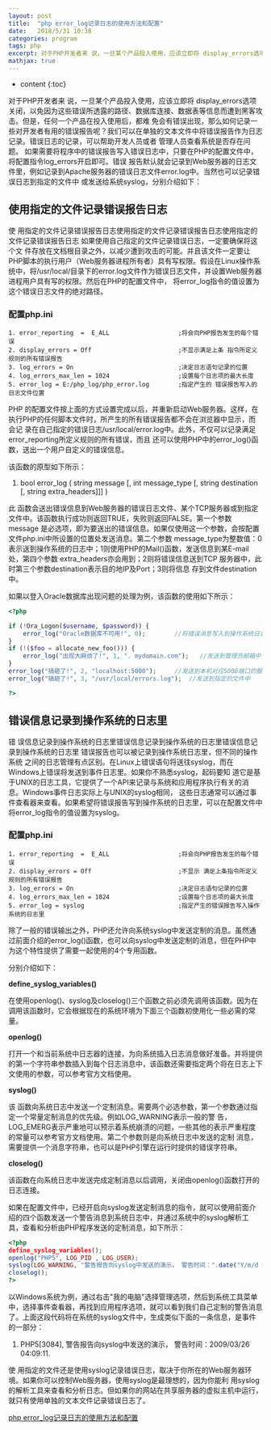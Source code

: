 ```yaml
---
layout: post
title:  "php error_log记录日志的使用方法和配置"
date:   2018/5/31 10:38
categories: program
tags: php
excerpt: 对于PHP开发者来 说，一旦某个产品投入使用，应该立即将 display_errors选项关闭，以免因为这些错误所透露的路径、数据库连接、数据表等信息而遭到黑客攻击。但是，任何一个产品在投入使用后，都难 免会有错误出现，那么如何记录一些对开发者有用的错误报告呢？
mathjax: true
---
```


* content
{:toc}


对于PHP开发者来 说，一旦某个产品投入使用，应该立即将 display_errors选项关闭，以免因为这些错误所透露的路径、数据库连接、数据表等信息而遭到黑客攻击。但是，任何一个产品在投入使用后，都难 免会有错误出现，那么如何记录一些对开发者有用的错误报告呢？我们可以在单独的文本文件中将错误报告作为日志记录。错误日志的记录，可以帮助开发人员或者 管理人员查看系统是否存在问题。 如果需要将程序中的错误报告写入错误日志中，只要在PHP的配置文件中，将配置指令log_errors开启即可。错误 报告默认就会记录到Web服务器的日志文件里，例如记录到Apache服务器的错误日志文件error.log中。当然也可以记录错误日志到指定的文件中 或发送给系统syslog，分别介绍如下： 

## 使用指定的文件记录错误报告日志

使 用指定的文件记录错误报告日志使用指定的文件记录错误报告日志使用指定的文件记录错误报告日志 如果使用自己指定的文件记录错误日志，一定要确保将这个文 件存放在文档根目录之外，以减少遭到攻击的可能。并且该文件一定要让PHP脚本的执行用户（Web服务器进程所有者）具有写权限。假设在Linux操作系 统中，将/usr/local/目录下的error.log文件作为错误日志文件，并设置Web服务器进程用户具有写的权限。然后在PHP的配置文件中， 将error_log指令的值设置为这个错误日志文件的绝对路径。

 

### 配置php.ini

```
1. error_reporting  =  E_ALL                   ;将会向PHP报告发生的每个错误   
2. display_errors = Off                        ;不显示满足上条 指令所定义规则的所有错误报告   
3. log_errors = On                             ;决定日志语句记录的位置   
4. log_errors_max_len = 1024                   ;设置每个日志项的最大长度   
5. error_log = E:/php_log/php_error.log        ;指定产生的 错误报告写入的日志文件位置  
```
PHP 的配置文件按上面的方式设置完成以后，并重新启动Web服务器。这样，在执行PHP的任何脚本文件时，所产生的所有错误报告都不会在浏览器中显示，而会记 录在自己指定的错误日志/usr/local/error.log中。此外，不仅可以记录满足error_reporting所定义规则的所有错误，而且 还可以使用PHP中的error_log()函数，送出一个用户自定义的错误信息。

该函数的原型如下所示：

1. bool error_log ( string message [, int message_type  [, string destination [, string extra_headers]]] )  

此 函数会送出错误信息到Web服务器的错误日志文件、某个TCP服务器或到指定文件中。该函数执行成功则返回TRUE，失败则返回FALSE。第一个参数 message 是必选项，即为要送出的错误信息。如果仅使用这一个参数，会按配置文件php.ini中所设置的位置处发送消息。第二个参数 message_type为整数值：0表示送到操作系统的日志中；1则使用PHP的Mail()函数，发送信息到某E-mail处，第四个参数 extra_headers亦会用到；2则将错误信息送到TCP 服务器中，此时第三个参数destination表示目的地IP及Port；3则将信息 存到文件destination中。

如果以登入Oracle数据库出现问题的处理为例，该函数的使用如下所示： 

```php
<?php      

if (!Ora_Logon($username, $password)) {
    error_log("Oracle数据库不可用!", 0);        //将错误消息写入到操作系统日志
}
if (!($foo = allocate_new_foo())) {
    error_log("出现大麻烦了!", 1, ". mydomain.com");   //发送到管理员邮箱中
}
error_log("搞砸了!", 2, "localhost:5000");     //发送到本机对应5000端口的服务器中
error_log("搞砸了!", 3, "/usr/local/errors.log");  //发送到指定的文件中  

?>  
```
## 错误信息记录到操作系统的日志里

错 误信息记录到操作系统的日志里错误信息记录到操作系统的日志里错误信息记录到操作系统的日志里 错误报告也可以被记录到操作系统日志里，但不同的操作系统 之间的日志管理有点区别。在Linux上错误语句将送往syslog，而在Windows上错误将发送到事件日志里。如果你不熟悉syslog，起码要知 道它是基于UNIX的日志工具，它提供了一个API来记录与系统和应用程序执行有关的消息。Windows事件日志实际上与UNIX的syslog相同， 这些日志通常可以通过事件查看器来查看。如果希望将错误报告写到操作系统的日志里，可以在配置文件中将error_log指令的值设置为syslog。

### 配置php.ini 

```
1. error_reporting  =  E_ALL                   ;将会向PHP报告发生的每个错误   
2. display_errors = Off                        ;不显示 满足上条指令所定义规则的所有错误报告   
3. log_errors = On                             ;决定日志语句记录的位置   
4. log_errors_max_len = 1024                   ;设置每个日志项的最大长度   
5. error_log = syslog                          ;指定产生的错误报告写入操作系统的日志里  
```
除了一般的错误输出之外，PHP还允许向系统syslog中发送定制的消息。虽然通过前面介绍的error_log()函数，也可以向syslog中发送定制的消息，但在PHP中为这个特性提供了需要一起使用的4个专用函数。

分别介绍如下： 

**define_syslog_variables()** 

在使用openlog()、syslog及closelog()三个函数之前必须先调用该函数。因为在调用该函数时，它会根据现在的系统环境为下面三个函数初使用化一些必需的常量。 

**openlog()**

打开一个和当前系统中日志器的连接，为向系统插入日志消息做好准备。并将提供的第一个字符串参数插入到每个日志消息中，该函数还需要指定两个将在日志上下文使用的参数，可以参考官方文档使用。 

**syslog()**

该 函数向系统日志中发送一个定制消息。需要两个必选参数，第一个参数通过指定一个常量定制消息的优先级。例如LOG_WARNING表示一般的警 告，LOG_EMERG表示严重地可以预示着系统崩溃的问题，一些其他的表示严重程度的常量可以参考官方文档使用。第二个参数则是向系统日志中发送的定制 消息，需要提供一个消息字符串，也可以是PHP引擎在运行时提供的错误字符串。 

**closelog()**

该函数在向系统日志中发送完成定制消息以后调用，关闭由openlog()函数打开的日志连接。 

 

如果在配置文件中，已经开启向syslog发送定制消息的指令，就可以使用前面介绍的四个函数发送一个警告消息到系统日志中，并通过系统中的syslog解析工具，查看和分析由PHP程序发送的定制消息，如下所示： 

```php
<?php
define_syslog_variables();
openlog("PHP5", LOG_PID , LOG_USER);
syslog(LOG_WARNING, "警告报告向syslog中发送的演示， 警告时间：".date("Y/m/d H:i:s"));
closelog();   
?>
```
 以Windows系统为例，通过右击"我的电脑"选择管理选项，然后到系统工具菜单中，选择事件查看器，再找到应用程序选项，就可以看到我们自己定制的警告消息了。上面这段代码将在系统的syslog文件中，生成类似下面的一条信息，是事件的一部分： 

1. PHP5[3084], 警告报告向syslog中发送的演示， 警告时间：2009/03/26 04:09:11.  

使 用指定的文件还是使用syslog记录错误日志，取决于你所在的Web服务器环境。如果你可以控制Web服务器，使用syslog是最理想的，因为你能利 用syslog的解析工具来查看和分析日志。但如果你的网站在共享服务器的虚拟主机中运行，就只有使用单独的文本文件记录错误日志了。

[php error_log记录日志的使用方法和配置](https://gzwawj.github.io/archives/12)